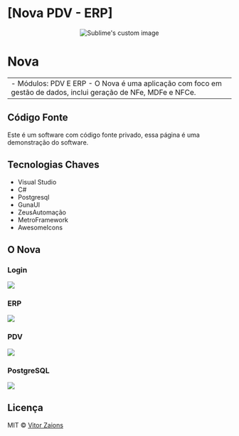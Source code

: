 # [Nova PDV - ERP]
<p align="center">
  <img src="https://i.imgur.com/B9RMiVb.png" alt="Sublime's custom image"/>
</p>

# Nova
<table>
<tr>
<td>
- Módulos: PDV E ERP
- O Nova é uma aplicação com foco em gestão de dados, inclui geração de NFe, MDFe e NFCe. 
</td>
</tr>
</table>


## Código Fonte
Este é um software com código fonte privado, essa página é uma demonstração do software.

## Tecnologias Chaves
- Visual Studio
- C#
- Postgresql
- GunaUI
- ZeusAutomação
- MetroFramework
- AwesomeIcons


## O Nova

### Login

![](https://i.imgur.com/vOzz1DI.png)

### ERP
![](https://i.imgur.com/M6vJawC.png)

### PDV
![](https://i.imgur.com/FQa8bmH.png)

### PostgreSQL

![](https://i.imgur.com/7vMeDLt.png)

## Licença

MIT © [Vitor Zaions ](https://github.com/VitorZaions/)

